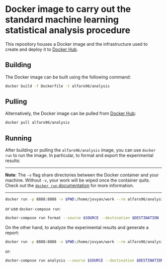# Docker image to carry out the standard machine learning statistical analysis procedure

This repository houses a Docker image and the infrastructure used to create and deploy it to [Docker Hub](https://hub.docker.com/repository/docker/alfaro96/analysis).

## Building

The Docker image can be built using the following command:

```bash
docker build -f Dockerfile -t alfaro96/analysis
```

## Pulling

Alternatively, the Docker image can be pulled from [Docker Hub](https://hub.docker.com/repository/docker/alfaro96/analysis):

```bash
docker pull alfaro96/analysis
```

## Running

After building or pulling the `alfaro96/analysis` image, you can use `docker run` to run the image. In particular, to format and export the experimental results:

---

**Note**: The `-v` flag share directories between the Docker container and your machine. Without `-v`, your work will be wiped once the container quits. Check out the [`docker run` documentation](https://docs.docker.com/engine/reference/run/) for more information.

---

```bash
docker run -p 8888:8888 -v $PWD:/home/jovyan/work --rm alfaro96/analysis format --source $SOURCE --destination $DESTINATION --output $OUTPUT --digits $DIGITS --methods $METHODS --datasets $DATASETS
```

or use `docker-compose run`:

```bash
docker-compose run format --source $SOURCE --destination $DESTINATION --output $OUTPUT --digits $DIGITS --methods $METHODS --datasets $DATASETS
```

On the other hand, to analyze the experimental results and generate a report:

```bash
docker run -p 8888:8888 -v $PWD:/home/jovyan/work --rm alfaro96/analysis analysis --source $SOURCE --destination $DESTINATION --output $OUTPUT --rank $RANK --digits $DIGITS --title $TITLE --alpha $ALPHA --methods $METHODS --problems $PROBLEMS
```

or:

```bash
docker-compose run analysis --source $SOURCE --destination $DESTINATION --output $OUTPUT --rank $RANK --digits $DIGITS --title $TITLE --alpha $ALPHA --methods $METHODS --problems $PROBLEMS
```

